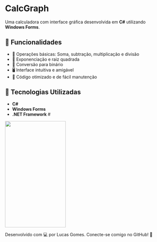 # CalcGraph

Uma calculadora com interface gráfica desenvolvida em **C#** utilizando **Windows Forms**.

## 📌 Funcionalidades
- 📌 Operações básicas: Soma, subtração, multiplicação e divisão
- 🎯 Exponenciação e raiz quadrada
- 🔢 Conversão para binário
- 🖥 Interface intuitiva e amigável
- 🚀 Código otimizado e de fácil manutenção

## 🚀 Tecnologias Utilizadas
- **C#**
- **Windows Forms**
- **.NET Framework**
#<br>
<img src="https://i.imgur.com/MM98IU6.png" width="200" height="350"/>


Desenvolvido com 💻 por Lucas Gomes. Conecte-se comigo no GitHub! 🚀
